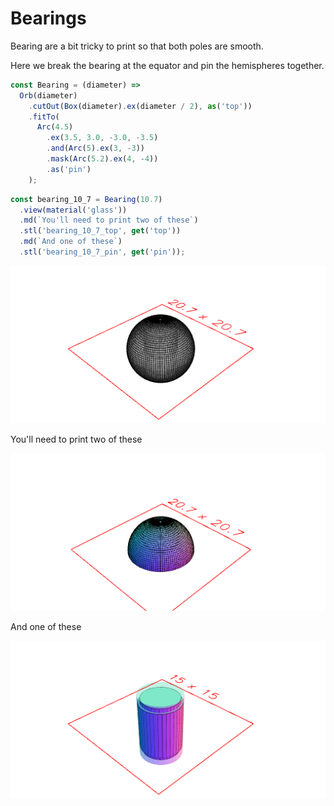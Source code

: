 # Bearings

Bearing are a bit tricky to print so that both poles are smooth.

Here we break the bearing at the equator and pin the hemispheres together.

```JavaScript
const Bearing = (diameter) =>
  Orb(diameter)
    .cutOut(Box(diameter).ex(diameter / 2), as('top'))
    .fitTo(
      Arc(4.5)
        .ex(3.5, 3.0, -3.0, -3.5)
        .and(Arc(5).ex(3, -3))
        .mask(Arc(5.2).ex(4, -4))
        .as('pin')
    );
```

```JavaScript
const bearing_10_7 = Bearing(10.7)
  .view(material('glass'))
  .md(`You'll need to print two of these`)
  .stl('bearing_10_7_top', get('top'))
  .md(`And one of these`)
  .stl('bearing_10_7_pin', get('pin'));
```

![Image](bearing.md.0.png)

You'll need to print two of these

![Image](bearing.md.1.png)

And one of these

![Image](bearing.md.2.png)
